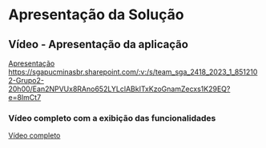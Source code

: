 # Apresentação da Solução

## Vídeo - Apresentação da aplicação 

<a href="https://drive.google.com/file/d/1xYtouxB4riDlG3DdN1fRUW6vJokVU86m/view"> Apresentação</a>
https://sgapucminasbr.sharepoint.com/:v:/s/team_sga_2418_2023_1_8512102-Grupo2-20h00/Ean2NPVUx8RAno652LYLclABkITxKzoGnamZecxs1K29EQ?e=8ImCt7

### Vídeo completo com a exibição das funcionalidades

<a href="https://drive.google.com/file/d/1xYtouxB4riDlG3DdN1fRUW6vJokVU86m/view"> Vídeo completo</a>
